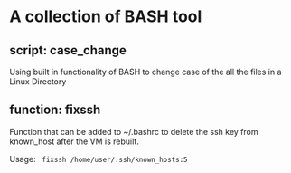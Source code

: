 # A collection of BASH tool

## script: case_change

Using built in functionality of BASH to change case of the all the files in a Linux Directory

## function: fixssh
Function that can be added to ~/.bashrc to delete the ssh key from known_host after the VM is rebuilt.

Usage: ` fixssh /home/user/.ssh/known_hosts:5`
